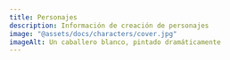 ```yaml
---
title: Personajes
description: Información de creación de personajes
image: "@assets/docs/characters/cover.jpg"
imageAlt: Un caballero blanco, pintado dramáticamente
---
```


